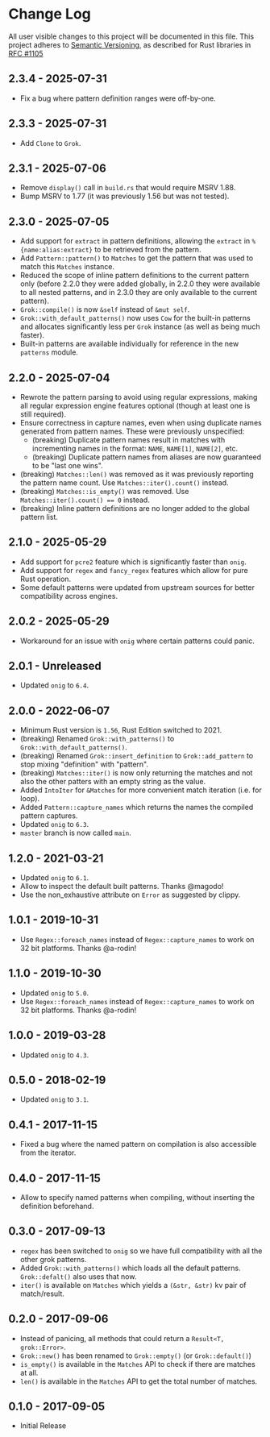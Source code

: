 # Change Log

All user visible changes to this project will be documented in this file.
This project adheres to [Semantic Versioning](http://semver.org/), as described
for Rust libraries in [RFC #1105](https://github.com/rust-lang/rfcs/blob/master/text/1105-api-evolution.md)

## 2.3.4 - 2025-07-31

 * Fix a bug where pattern definition ranges were off-by-one.

## 2.3.3 - 2025-07-31

 * Add `Clone` to `Grok`.

## 2.3.1 - 2025-07-06

 * Remove `display()` call in `build.rs` that would require MSRV 1.88.
 * Bump MSRV to 1.77 (it was previously 1.56 but was not tested).

## 2.3.0 - 2025-07-05

 * Add support for `extract` in pattern definitions, allowing the `extract` in
   `%{name:alias:extract}` to be retrieved from the pattern.
 * Add `Pattern::pattern()` to `Matches` to get the pattern that was used to
   match this `Matches` instance.
 * Reduced the scope of inline pattern definitions to the current pattern only
   (before 2.2.0 they were added globally, in 2.2.0 they were available to all
   nested patterns, and in 2.3.0 they are only available to the current
   pattern).
 * `Grok::compile()` is now `&self` instead of `&mut self`.
 * `Grok::with_default_patterns()` now uses `Cow` for the built-in patterns and
   allocates significantly less per `Grok` instance (as well as being much
   faster).
 * Built-in patterns are available individually for reference in the new
   `patterns` module.

## 2.2.0 - 2025-07-04

 * Rewrote the pattern parsing to avoid using regular expressions, making all
   regular expression engine features optional (though at least one is still
   required).
 * Ensure correctness in capture names, even when using duplicate names
   generated from pattern names. These were previously unspecified:
   * (breaking) Duplicate pattern names result in matches with incrementing names in the format:
     `NAME`, `NAME[1]`, `NAME[2]`, etc.
   * (breaking) Duplicate pattern names from aliases are now guaranteed to be
     "last one wins".
 * (breaking) `Matches::len()` was removed as it was previously reporting the
   pattern name count. Use `Matches::iter().count()` instead.
 * (breaking) `Matches::is_empty()` was removed. Use `Matches::iter().count() == 0` instead.
 * (breaking) Inline pattern definitions are no longer added to the global
   pattern list.

## 2.1.0 - 2025-05-29

 * Add support for `pcre2` feature which is significantly faster than `onig`.
 * Add support for `regex` and `fancy_regex` features which allow for pure Rust
   operation.
 * Some default patterns were updated from upstream sources for better
   compatibility across engines.

## 2.0.2 - 2025-05-29

 * Workaround for an issue with `onig` where certain patterns could panic.

## 2.0.1 - Unreleased

 * Updated `onig` to `6.4`.

## 2.0.0 - 2022-06-07

 * Minimum Rust version is `1.56`, Rust Edition switched to 2021.
 * (breaking) Renamed `Grok::with_patterns()` to `Grok::with_default_patterns()`.
 * (breaking) Renamed `Grok::insert_definition` to `Grok::add_pattern` to stop mixing "definition" with "pattern".
 * (breaking) `Matches::iter()` is now only returning the matches and not also the other patters with an empty string as the value.
 * Added `IntoIter` for `&Matches` for more convenient match iteration (i.e. for loop).
 * Added `Pattern::capture_names` which returns the names the compiled pattern captures.
 * Updated `onig` to `6.3`.
 * `master` branch is now called `main`.

## 1.2.0 - 2021-03-21

 * Updated `onig` to `6.1`.
 * Allow to inspect the default built patterns. Thanks @magodo!
 * Use the non_exhaustive attribute on `Error` as suggested by clippy.

## 1.0.1 - 2019-10-31

 * Use `Regex::foreach_names` instead of `Regex::capture_names` to work on 32 bit platforms. Thanks @a-rodin! 

## 1.1.0 - 2019-10-30

 * Updated `onig` to `5.0`.
 * Use `Regex::foreach_names` instead of `Regex::capture_names` to work on 32 bit platforms. Thanks @a-rodin! 

## 1.0.0 - 2019-03-28

 * Updated `onig` to `4.3`.

## 0.5.0 - 2018-02-19

 * Updated `onig` to `3.1`.

## 0.4.1 - 2017-11-15

 * Fixed a bug where the named pattern on compilation is also accessible from the iterator.

## 0.4.0 - 2017-11-15

 * Allow to specify named patterns when compiling, without inserting the definition beforehand.

## 0.3.0 - 2017-09-13

 * `regex` has been switched to `onig` so we have full compatibility with all the other grok patterns.
 * Added `Grok::with_patterns()` which loads all the default patterns. `Grok::defalt()` also uses that now.
 * `iter()` is available on `Matches` which yields a `(&str, &str)` kv pair of match/result.

## 0.2.0 - 2017-09-06

 * Instead of panicing, all methods that could return a `Result<T, grok::Error>`.
 * `Grok::new()` has been renamed to `Grok::empty()` (or `Grok::default()`)
 * `is_empty()` is available in the `Matches` API to check if there are matches at all.
 * `len()` is available in the `Matches` API to get the total number of matches.

## 0.1.0 - 2017-09-05

 * Initial Release
